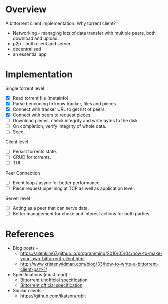 # Overview
A bittorrent client implementation. Why torrent client? 
- Networking - managing lots of data transfer with multiple peers, both download and upload.
- p2p - both client and server.
- decentralised
- an essential app

# Implementation
Single torrent level
- [x] Read torrent file (metainfo)
- [x] Parse bencoding to know tracker, files and pieces.
- [x] Connect with tracker URL to get list of peers.
- [x] Connect with peers to request pieces.
- [ ] Download pieces, check integrity and write bytes to the disk.
- [ ] On completion, verify integrity of whole data.
- [ ] Seed.

Client level
- [ ] Persist torrents state.
- [ ] CRUD for torrents.
- [ ] TUI.

Peer Connection
- [ ] Event loop / async for better performance.
- [ ] Piece request pipelining at TCP as well as application level.

Server level
- [ ] Acting as a peer that can serve data.
- [ ] Better management for choke and interest actions for both parties.

# References
- Blog posts -
  - https://allenkim67.github.io/programming/2016/05/04/how-to-make-your-own-bittorrent-client.html
  - http://www.kristenwidman.com/blog/33/how-to-write-a-bittorrent-client-part-1/
- Specifications (must read) -
  - [Bittorrent unofficial specification](https://wiki.theory.org/BitTorrentSpecification#Identification)
  - [Bittorrent official specification](http://bittorrent.org/beps/bep_0003.html)
- Similar clients -
  - https://github.com/ikatson/rqbit
